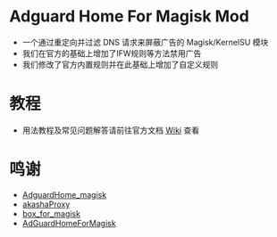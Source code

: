 # Adguard Home For Magisk Mod
- 一个通过重定向并过滤 DNS 请求来屏蔽广告的 Magisk/KernelSU 模块
- 我们在官方的基础上增加了IFW规则等方法禁用广告
- 我们修改了官方内置规则并在此基础上增加了自定义规则

# 教程
- 用法教程及常见问题解答请前往官方文档 [Wiki](https://github.com/twoone-3/AdGuardHomeForMagisk/wiki) 查看

# 鸣谢
- [AdguardHome_magisk](https://github.com/410154425/AdGuardHome_magisk)
- [akashaProxy](https://github.com/ModuleList/akashaProxy)
- [box_for_magisk](https://github.com/taamarin/box_for_magisk)
- [AdGuardHomeForMagisk](https://github.com/twoone-3/AdGuardHomeForMagisk)
